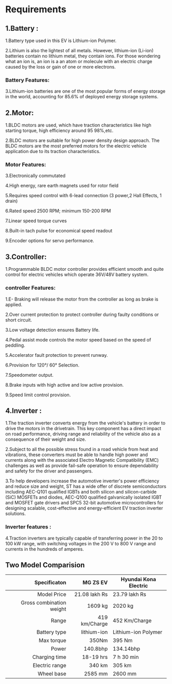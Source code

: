 
# Requirements

## 1.Battery :
1.Battery type used in this EV is Lithium-ion Polymer. 

2.Lithium is also the lightest of all metals. However, lithium-ion (Li-ion) batteries contain no lithium metal, they contain ions. For those wondering what an ion is, an ion is a an atom or molecule with an electric charge caused by the loss or gain of one or more electrons.

### Battery Features:

3.Lithium-ion batteries are one of the most popular forms of energy storage in the world, accounting for 85.6% of deployed energy storage systems.
## 2.Motor:

1.BLDC motors are used, which have traction characteristics like high starting torque, high efficiency around 95 98%,etc.

2.BLDC motors are suitable for high power density design approach. The BLDC motors are the most preferred motors for the electric vehicle application due to its traction characteristics.

### Motor Features:
3.Electronically commutated

4.High energy, rare earth magnets used for rotor field

5.Requires speed control with 6-lead connection (3 power,2 Hall Effects, 1 drain)

6.Rated speed 2500 RPM; minimum 150-200 RPM

7.Linear speed torque curves

8.Built-in tach pulse for economical speed readout

9.Encoder options for servo performance.

## 3.Controller:
1.Programmable BLDC motor controller provides efficient smooth and quite control for electric vehicles which operate 36V/48V battery system.

### controller Features:
1.E- Braking will release the motor from the controller as long as brake is applied.

2.Over current protection to protect controller during faulty conditions or short circuit.

3.Low voltage detection ensures Battery life.

4.Pedal assist mode controls the motor speed based on the speed of peddling.

5.Accelerator fault protection to prevent runway.

6.Provision for 120°/ 60° Selection.

7.Speedometer output.

8.Brake inputs with high active and low active provision.

9.Speed limit control provision.
## 4.Inverter :
1.The traction inverter converts energy from the vehicle's battery in order to drive the motors in the drivetrain. This key component has a direct impact on road performance, driving range and reliability of the vehicle also as a consequence of their weight and size.

2.Subject to all the possible stress found in a road vehicle from heat and vibrations, these converters must be able to handle high power and currents along with the associated Electro Magnetic Compatibility (EMC) challenges as well as provide fail-safe operation to ensure dependability and safety for the driver and passengers. 



3.To help developers increase the automotive inverter's power efficiency and reduce size and weight, ST has a wide offer of discrete semiconductors including AEC-Q101 qualified IGBTs and both silicon and silicon-carbide (SiC) MOSFETs and diodes, AEC-Q100 qualified galvanically isolated IGBT and MOSFET gate drivers and SPC5 32-bit automotive microcontrollers for designing scalable, cost-effective and energy-efficient EV traction inverter solutions.

### Inverter features :
4.Traction inverters are typically capable of transferring power in the 20 to 100 kW range, with switching voltages in the 200 V to 800 V range and currents in the hundreds of amperes.


## Two Model Comparision 
| Specificaton| MG ZS EV |  Hyundai Kona Electric|
|-------:|-------:|-------|
| Model Price | 21.08 lakh Rs | 23.79 lakh Rs |
|Gross combination weight |1609 kg | 2020 kg |
|Range|419 km/Charge |452 Km/Charge|
|Battery type |lithium-ion  |Lithium-ion Polymer|
|Max torque |350Nm|395 Nm |
|Power|140.8bhp |134.14bhp|
|Charging time |18-19 hrs |7 h 30 min |
|Electric range |340 km|305 km |
|Wheel base |2585 mm |2600 mm |
